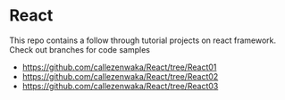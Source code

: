 # React
This repo contains a follow through tutorial projects on react framework.
Check out branches for code samples
- https://github.com/callezenwaka/React/tree/React01 
- https://github.com/callezenwaka/React/tree/React02 
- https://github.com/callezenwaka/React/tree/React03
